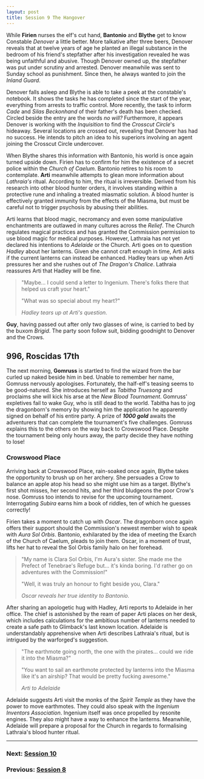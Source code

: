```yaml
---
layout: post
title: Session 9 The Hangover
---
```


While **Firien** nurses the elf's cut hand, **Bantonio** and **Blythe** get to know Constable *Denover* a little better. More talkative after three beers, Denover reveals that at twelve years of age he planted an illegal substance in the bedroom of his friend's stepfather after his investigation revealed he was being unfaithful and abusive. Though Denover owned up, the stepfather was put under scrutiny and arrested. Denover meanwhile was sent to Sunday school as punishment. Since then, he always wanted to join the *Inland Guard*.

Denover falls asleep and Blythe is able to take a peek at the constable's notebook. It shows the tasks he has completed since the start of the year, everything from arrests to traffic control. More recently, the task to inform *Cade* and *Silas Beckonhand* of their father's death has been checked. Circled beside the entry are the words *no will?* Furthermore, it appears Denover is working with the *Inquisition* to find the *Crosscut Circle*'s hideaway. Several locations are crossed out, revealing that Denover has had no success. He intends to pitch an idea to his superiors involving an agent joining the Crosscut Circle undercover.

When Blythe shares this information with Bantonio, his world is once again turned upside down. Firien has to confirm for him the existence of a secret police within the *Church of Caelum*. Bantonio retires to his room to contemplate. **Arti** meanwhile attempts to glean more information about *Lathraia's* ritual. According to him, the ritual is irreversible. Derived from his research into other blood hunter orders, it involves standing within a protective rune and inhaling a treated miasmatic solution. A blood hunter is effectively granted immunity from the effects of the Miasma, but must be careful not to trigger psychosis by abusing their abilities.

Arti learns that blood magic, necromancy and even some manipulative enchantments are outlawed in many cultures across the *Relief*. The Church regulates magical practices and has granted the Commission permission to use blood magic for medical purposes. However, Lathraia has not yet declared his intentions to *Adelaide* or the Church. Arti goes on to question *Hadley* about her lanterns. Given she cannot craft enough in time, Arti asks if the current lanterns can instead be enhanced. Hadley tears up when Arti pressures her and she rushes out of *The Dragon's Chalice*. Lathraia reassures Arti that Hadley will be fine.

> "Maybe... I could send a letter to Ingenium. There's folks there that helped us craft your heart."
>
> "What was so special about my heart?"
>
> *Hadley tears up at Arti's question.*

**Guy**, having passed out after only two glasses of wine, is carried to bed by the buxom *Brigid*. The party soon follow suit, bidding goodnight to Denover and the Crows.

## **996, Roscidas 17th**

The next morning, **Gomruss** is startled to find the wizard from the bar curled up naked beside him in bed. Unable to remember her name, Gomruss nervously apologises. Fortunately, the half-elf's teasing seems to be good-natured. She introduces herself as *Tabitha Truesong* and proclaims she will kick his arse at the *New Blood Tournament*. Gomruss' expletives fail to wake Guy, who is still dead to the world. Tabitha has to jog the dragonborn's memory by showing him the application he apparently signed on behalf of his entire party. A prize of ***1000 gold*** awaits the adventurers that can complete the tournament's five challenges. Gomruss explains this to the others on the way back to Crowswood Place. Despite the tournament being only hours away, the party decide they have nothing to lose!

### Crowswood Place

Arriving back at Crowswood Place, rain-soaked once again, Blythe takes the opportunity to brush up on her archery. She persuades a Crow to balance an apple atop his head so she might use him as a target. Blythe's first shot misses, her second hits, and her third bludgeons the poor Crow's nose. Gomruss too intends to revise for the upcoming tournament. Interrogating *Subira* earns him a book of riddles, ten of which he guesses correctly!

Firien takes a moment to catch up with *Oscar*. The dragonborn once again offers their support should the Commission's newest member wish to speak with *Aura Sol Orbis*. Bantonio, exhilarated by the idea of meeting the Exarch of the Church of Caelum, pleads to join them. Oscar, in a moment of trust, lifts her hat to reveal the Sol Orbis family halo on her forehead.

> "My name is Clara Sol Orbis, I'm Aura's sister. She made me the Prefect of Tenebrae's Refuge but... it's kinda boring. I'd rather go on adventures with the Commission!"
>
> "Well, it was truly an honour to fight beside you, Clara."
>
> *Oscar reveals her true identity to Bantonio.*

After sharing an apologetic hug with Hadley, Arti reports to Adelaide in her office. The chief is astonished by the ream of paper Arti places on her desk, which includes calculations for the ambitious number of lanterns needed to create a safe path to Glimback's last known location. Adelaide is understandably apprehensive when Arti describes Lathraia's ritual, but is intrigued by the warforged's suggestion.

> "The earthmote going north, the one with the pirates... could we ride it into the Miasma?"
>
> "You want to sail an earthmote protected by lanterns into the Miasma like it's an airship? That would be pretty fucking awesome."
>
> *Arti to Adelaide*

Adelaide suggests Arti visit the monks of the *Spirit Temple* as they have the power to move earthmotes. They could also speak with the *Ingenium Inventors Association*. Ingenium itself was once propelled by resonite engines. They also might have a way to enhance the lanterns. Meanwhile, Adelaide will prepare a proposal for the Church in regards to formalising Lathraia's blood hunter ritual.

---

### **Next: [Session 10](session-10)**
### **Previous: [Session 8](session-8)**
